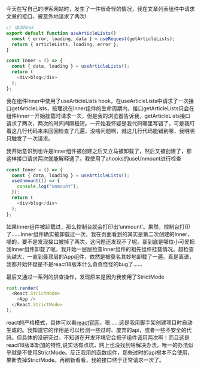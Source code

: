<!-- category: "react"
labels: "react"
createdAt: 2022-08-11T12:44:08.623+00:00 -->
今天在写自己的博客网站时，发生了一件很奇怪的情况，我在文章列表组件中请求文章的接口，被意外地请求了两次!
```typescript
// 请求hook
export default function useArticleLists() 
  const { error, loading, data } = useRequest(getArticleLists);
  return { articleLists, loading, error };
}

const Inner = () => {
  const { data, loading } = useArticleLists();
  return (
    <div>blog</div>
  );
};
```
我在组件Inner中使用了useArticleLists hook，在useArticleLists中请求了一次接口getArticleLists，按理说在Inner组件的生命周期内，接口getArticleLists只会在组件Inner一开始挂载时请求一次，但是我的浏览器告诉我，getArticleLists接口请求了两次，两次的时间间隔极短。一开始我怀疑是我代码哪里写错了，可是我盯着这几行代码来来回回检查了几遍，没啥问题啊，就这几行代码能错到哪，我明明只触发了一次请求。

我开始意识到也许是Inner组件被创建之后又立马被卸载了，然后又被创建了，那这样接口请求两次就能解释通了。我使用了ahooks的useUnmount进行检查
```typescript
const Inner = () => {
  const { data, loading } = useArticleLists();
  useUnmount(() => {
    console.log("unmount");
  });
  return (
    <div>blog</div>
  );
};
```
如果Inner组件被卸载过，那么控制台就会打印出‘unmount’。果然，控制台打印了……Inner组件确实被卸载过一次，我在页面看到的其实是第二次创建的Inner，喵的，要不是发现接口被掉了两次，这问题还发现不了呢。那到底是哪位小可爱把我Inner组件卸载了呢。我开始一层层检查Inner组件的祖先组件挂载情况。越检查头越大，一直到最顶层的App组件，依然是被莫名其妙地卸载了一遍。真是离谱，我都开始怀疑是不是react18版本什么奇奇怪怪的bug了……

最后又通过一系列的排查操作，发现原来是因为我使用了StrictMode
```typescript
root.render(
  <React.StrictMode>
    <App />
  </React.StrictMode>
);
```
react的严格模式，具体可以看[react官网](https://zh-hans.reactjs.org/docs/strict-mode.html)，嗯……这是我用脚手架创建项目时自动生成的。我知道它的作用是可以检测一些过时、废弃的api，或者一些不安全的代码。但具体的没研究过，不知道在开发环境它会把子组件调用两次啊！而且这是react18版本新加的特性,说实话有点坑，网上也没找到啥解决办法，唯一的办法似乎就是不使用StrictMode。反正我用的函数组件，那些过时的api根本不会使用，果断去掉StrictMode。再刷新看看，我的接口终于正常请求一次了。